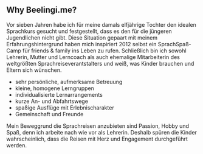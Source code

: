 Why Beelingi.me?
---

Vor sieben Jahren habe ich für meine damals elfjährige Tochter den idealen Sprachkurs gesucht und festgestellt, dass es den für die jüngeren Jugendlichen nicht gibt. Diese Situation gepaart mit meinem Erfahrungshintergrund haben mich inspiriert 2012 selbst ein SprachSpaß-Camp für friends & family ins Leben zu rufen. Schließlich bin ich sowohl Lehrerin, Mutter und Lerncoach als auch ehemalige Mitarbeiterin des weltgrößten Sprachreiseverantstalters und weiß, was Kinder brauchen und Eltern sich wünschen.

+ sehr persönliche, aufmerksame Betreuung
+ kleine, homogene Lerngruppen
+ individualisierte Lernarrangements
+ kurze An- und Abfahrtswege
+ spaßige Ausflüge mit Erlebnischarakter
+ Gemeinschaft und Freunde 

Mein Beweggrund die Sprachreisen anzubieten sind Passion, Hobby und Spaß, denn ich arbeite nach wie vor als Lehrerin. Deshalb spüren die Kinder wahrscheinlich, dass die Reisen mit Herz und Engagement durchgeführt werden.